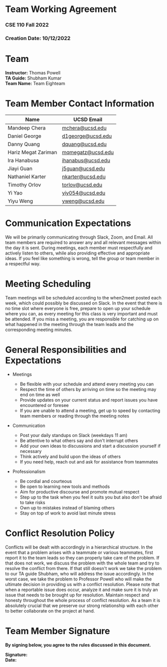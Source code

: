# Team Working Agreement
### CSE 110 Fall 2022
### Creation Date: 10/12/2022

# Team
**Instructor:** Thomas Powell  
**TA Guide:** Shubham Kumar  
**Team Name:** Team Eighteam

# Team Member Contact Information

| Name                | UCSD Email        |
|---------------------|-------------------|
| Mandeep Chera       | mchera@ucsd.edu   |
| Daniel George       | d1george@ucsd.edu |
| Danny Quang         | dquang@ucsd.edu   |
| Hariz Megat Zariman | mqmegatz@ucsd.edu |
| Ira Hanabusa        | ihanabus@ucsd.edu |
| Jiayi Guan          | j5guan@ucsd.edu   |
| Nathaniel Karter    | nkarter@ucsd.edu  |
| Timothy Orlov       | torlov@ucsd.edu   |
| Yi Yao              | yiy054@ucsd.edu   |
| Yiyu Weng           | yweng@ucsd.edu    |

# Communication Expectations

We will be primarily communicating through Slack, Zoom, and Email. All team members are required to answer any and all relevant messages within the day it is sent. During meetings, each member must respectfully and actively listen to others, while also providing effective and appropriate ideas. If you feel like something is wrong, tell the group or team member in a respectful way.

# Meeting Scheduling

Team meetings will be scheduled according to the when2meet posted each week, which could possibly be discussed on Slack. In the event that there is no time slot where everyone is free, prepare to open up your schedule where you can, as every meeting for this class is very important and must be attended. If you miss a meeting, you are responsible for catching up on what happened in the meeting through the team leads and the corresponding meeting minutes.

# General Responsibilities and Expectations

- Meetings
  - Be flexible with your schedule and attend every meeting you can
  - Respect the time of others by arriving on time so the meeting may end on time as well
  - Provide updates on your current status and report issues you have encountered or foresee
  - If you are unable to attend a meeting, get up to speed by contacting team members or reading through the meeting notes

- Communication
  - Post your daily standups on Slack (weekdays 11 am)
  - Be attentive to what others say and don't interrupt others
  - Add your own ideas to discussions and start a discussion yourself if necessary
  - Think actively and build upon the ideas of others
  - If you need help, reach out and ask for assistance from teammates

- Professionalism
  - Be cordial and courteous
  - Be open to learning new tools and methods
  - Aim for productive discourse and promote mutual respect
  - Step up to the task when you feel it suits you but also don't be afraid to take risks
  - Own up to mistakes instead of blaming others
  - Stay on top of work to avoid last minute stress

# Conflict Resolution Policy

Conflicts will be dealt with accordingly in a hierarchical structure. In the event that a problem arises with a teammate or various teammates, first report it to the team leads so they can properly take care of the problem. If that does not work, we discuss the problem with the whole team and try to resolve the conflict from there. If that still doesn't work we take the problem to our TA guide Shubham, who will address the issue accordingly. In the worst case, we take the problem to Professor Powell who will make the ultimate decision in providing us with a conflict resolution. Please note that when a reportable issue does occur, analyze it and make sure it is truly an issue that needs to be brought up for resolution. Maintain respect and honesty throughout the whole process of conflict resolution. As a team it is absolutely crucial that we preserve our strong relationship with each other to better collaborate on the project at hand.

# Team Member Signature

**By signing below, you agree to the rules discussed in this document.**

**Signature:** <YOUR NAME HERE>
<br/>
**Date:** 
